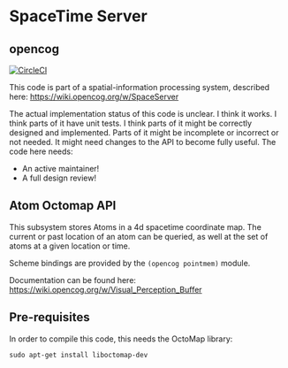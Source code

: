 
SpaceTime Server
================
opencog
-------
[![CircleCI](https://circleci.com/gh/opencog/spacetime.svg?style=svg)](https://circleci.com/gh/opencog/spacetime)

This code is part of a spatial-information processing system, described
here: https://wiki.opencog.org/w/SpaceServer

The actual implementation status of this code is unclear. I think it
works. I think parts of it have unit tests. I think parts of it might be
correctly designed and implemented. Parts of it might be incomplete or
incorrect or not needed. It might need changes to the API to become
fully useful.  The code here needs:

* An active maintainer!
* A full design review!

Atom Octomap API
----------------
This subsystem stores Atoms in a 4d spacetime coordinate map. The
current or past location of an atom can be queried, as well at the
set of atoms at a given location or time.

Scheme bindings are provided by the `(opencog pointmem)` module.

Documentation can be found here:
https://wiki.opencog.org/w/Visual_Perception_Buffer

Pre-requisites
-------------

In order to compile this code, this needs the OctoMap library:
```
sudo apt-get install liboctomap-dev
```

